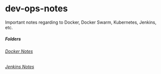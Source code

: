 # dev-ops-notes
Important notes regarding to Docker, Docker Swarm, Kubernetes, Jenkins, etc.

##### Folders
###### [Docker Notes](https://github.com/franco148/dev-ops-notes/tree/master/docker)
###### [Jenkins Notes](https://github.com/franco148/dev-ops-notes/tree/master/jenkins)
